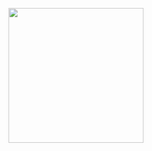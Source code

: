 <!--
**Sanjjushri/Sanjjushri** is a ✨ _special_ ✨ repository because its `README.md` (this file) appears on your GitHub profile.

Here are some ideas to get you started:

- 🔭 I’m currently working on ...
- 🌱 I’m currently learning ...
- 👯 I’m looking to collaborate on ...
- 🤔 I’m looking for help with ...
- 💬 Ask me about ...
- 📫 How to reach me: ...
- 😄 Pronouns: ...
- ⚡ Fun fact: ...
-->

<!-- ### Hi there 👋 -->

<p align='center'>
<a href ="https://linktr.ee/Sanjjushri">
<img src="https://i.gifer.com/origin/3c/3c12ee969eb18e66969488ad47a44156.gif" width="270" height="270" frameBorder="0" class="giphy-embed" allowFullScreen></img></p>
</a>
<p align='center'>
</a>&nbsp;&nbsp;
</a>&nbsp;&nbsp;
</p>

